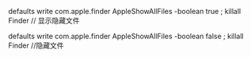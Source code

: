 defaults write com.apple.finder AppleShowAllFiles -boolean true ; killall Finder // 显示隐藏文件

defaults write com.apple.finder AppleShowAllFiles -boolean false ; killall Finder //隐藏文件
